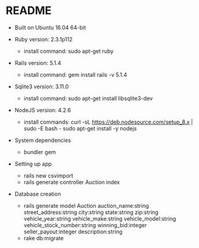 # README

* Built on Ubuntu 16.04 64-bit

* Ruby version: 2.3.1p112
  - install command: sudo apt-get ruby
 
* Rails version: 5.1.4
  - install command: gem install rails -v 5.1.4

* Sqlite3 version: 3.11.0
  - install command: sudo apt-get install libsqlite3-dev

* NodeJS version: 4.2.6
  - install commands: curl -sL https://deb.nodesource.com/setup_8.x | sudo -E bash -
                      sudo apt-get install -y nodejs

* System dependencies
  - bundler gem

* Setting up app
  - rails new csvimport
  - rails generate controller Auction index

* Database creation
  - rails generate model Auction auction_name:string street_address:string city:string state:string zip:string vehicle_year:string vehicle_make:string vehicle_model:string vehicle_stock_number:string winning_bid:integer seller_payout:integer description:string
  - rake db:migrate



